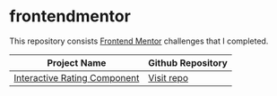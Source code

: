 # frontendmentor

This repository consists [Frontend Mentor](https:\www.frontendmentor.io) challenges that I completed.

| Project Name                                                                                                 | Github Repository                                                                                    |
| ------------------------------------------------------------------------------------------------------------ | ---------------------------------------------------------------------------------------------------- |
| [Interactive Rating Component](https://purnimakumarr.github.io/frontendmentor/interactive-rating-component/) | [Visit repo](https://github.com/purnimakumarr/frontendmentor/tree/main/interactive-rating-component) |
